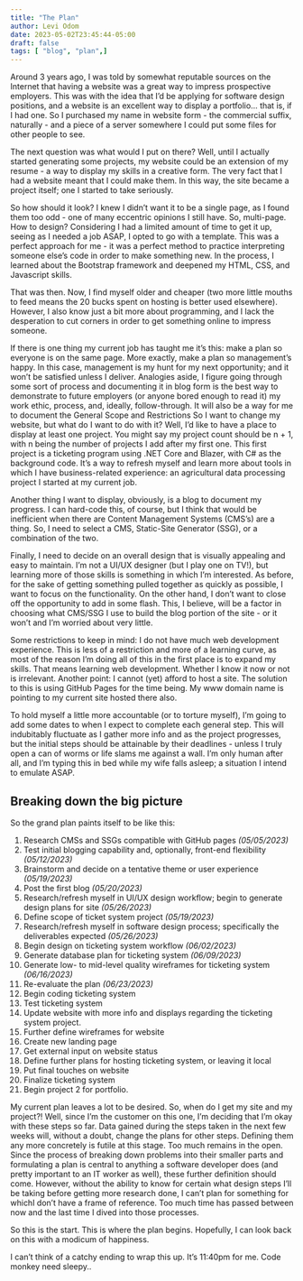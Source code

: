 ```yaml
---
title: "The Plan"
author: Levi Odom
date: 2023-05-02T23:45:44-05:00
draft: false
tags: [ "blog", "plan",]
---
```

Around 3 years ago, I was told by somewhat reputable sources on the Internet that having a website was a great way to impress prospective employers.  This was with the idea that I’d be applying for software design positions, and a website is an excellent way to display a portfolio… that is, if I had one.  So I purchased my name in website form - the commercial suffix, naturally - and a piece of a server somewhere I could put some files for other people to see.  

The next question was what would I put on there?  Well, until I actually started generating some projects, my website could be an extension of my resume - a way to display my skills in a creative form.  The very fact that I had a website meant that I could make them.  In this way, the site became a project itself; one I started to take seriously.

So how should it look?  I knew I didn’t want it to be a single page, as I found them too odd - one of many eccentric opinions I still have.  So, multi-page.  How to design?  Considering I had a limited amount of time to get it up, seeing as I needed a job ASAP, I opted to go with a template.  This was a perfect approach for me - it was a perfect method to practice interpreting someone else’s code in order to make something new.  In the process, I learned about the Bootstrap framework and deepened my HTML, CSS, and Javascript skills.  

That was then.  Now, I find myself older and cheaper (two more little mouths to feed means the 20 bucks spent on hosting is better used elsewhere).  However, I also know just a bit more about programming, and I lack the desperation to cut corners in order to get something online to impress someone.

If there is one thing my current job has taught me it’s this: make a plan so everyone is on the same page.  More exactly, make a plan so management’s happy.  In this case, management is my hunt for my next opportunity; and it won’t be satisfied unless I deliver.  Analogies aside, I figure going through some sort of process and documenting it in blog form is the best way to demonstrate to future employers (or anyone bored enough to read it) my work ethic, process, and, ideally, follow-through.  It will also be a way for me to document the 
General Scope and Restrictions
So I want to change my website, but what do I want to do with it?  Well, I’d like to have a place to display at least one project.  You might say my project count should be n + 1, with n being the number of projects I add after my first one.  This first project is a ticketing program using .NET Core and Blazer, with C# as the background code.  It’s a way to refresh myself and learn more about tools in which I have business-related experience:  an agricultural data processing project I started at my current job.  

Another thing I want to display, obviously, is a blog to document my progress.  I can hard-code this, of course, but I think that would be inefficient when there are Content Management Systems (CMS’s) are a thing.  So, I need to select a CMS, Static-Site Generator (SSG), or a combination of the two.  

Finally, I need to decide on an overall design that is visually appealing and easy to maintain.  I’m not a UI/UX designer (but I play one on TV!), but learning more of those skills is something in which I’m interested.  As before, for the sake of getting something pulled together as quickly as possible, I want to focus on the functionality.  On the other hand, I don’t want to close off the opportunity to add in some flash.  This, I believe, will be a factor in choosing what CMS/SSG I use to build the blog portion of the site - or it won’t and I’m worried about very little.

Some restrictions to keep in mind:  I do not have much web development experience.  This is less of a restriction and more of a learning curve, as most of the reason I’m doing all of this in the first place is to expand my skills.  That means learning web development.  Whether I know it now or not is irrelevant.  Another point:  I cannot (yet) afford to host a site.  The solution to this is using GitHub Pages for the time being.  My www domain name is pointing to my current site hosted there also.  

To hold myself a little more accountable (or to torture myself), I’m going to add some dates to when I expect to complete each general step.  This will indubitably fluctuate as I gather more info and as the project progresses, but the initial steps should be attainable by their deadlines - unless I truly open a can of worms or life slams me against a wall.  I’m only human after all, and I’m typing this in bed while my wife falls asleep; a situation I intend to emulate ASAP.

## Breaking down the big picture

So the grand plan paints itself to be like this:
1. Research CMSs and SSGs compatible with GitHub pages *(05/05/2023)*
2. Test initial blogging capability and, optionally, front-end flexibility *(05/12/2023)*
3. Brainstorm and decide on a tentative theme or user experience *(05/19/2023)*
4. Post the first blog *(05/20/2023)*
5. Research/refresh myself in UI/UX design workflow; begin to generate design plans for site *(05/26/2023)*
6. Define scope of ticket system project *(05/19/2023)*
7. Research/refresh myself in software design process; specifically the deliverables expected *(05/26/2023)*
8. Begin design on ticketing system workflow  *(06/02/2023)*
9. Generate database plan for ticketing system *(06/09/2023)*
10. Generate low- to mid-level quality wireframes for ticketing system  *(06/16/2023)*
11. Re-evaluate the plan *(06/23/2023)*
12. Begin coding ticketing system
13. Test ticketing system
14. Update website with more info and displays regarding the ticketing system project.
15. Further define wireframes for website
16. Create new landing page
17. Get external input on website status
18. Define further plans for hosting ticketing system, or leaving it local
19. Put final touches on website
20. Finalize ticketing system
21. Begin project 2 for portfolio.  

My current plan leaves a lot to be desired.  So, when do I get my site and my project?!  Well, since I’m the customer on this one, I’m deciding that I’m okay with these steps so far.  Data gained during the steps taken in the next few weeks will, without a doubt, change the plans for other steps.  Defining them any more concretely is futile at this stage.  Too much remains in the open.  Since the process of breaking down problems into their smaller parts and formulating a plan is central to anything a software developer does (and pretty important to an IT worker as well), these further definition should come.  However, without the ability to know for certain what design steps I’ll be taking before getting more research done, I can’t plan for something for whichI don’t have a frame of reference.  Too much time has passed between now and the last time I dived into those processes.

So this is the start.  This is where the plan begins.  Hopefully, I can look back on this with a modicum of happiness.  

I can’t think of a catchy ending to wrap this up.  It’s 11:40pm for me. Code monkey need sleepy..